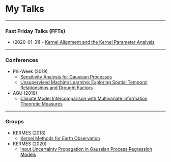 # My Talks

---

### Fast Friday Talks (FFTs)

* (2020-01-31) - [Kernel Alignment and the Kernel Parameter Analysis](2020_fft_01_31_hsic_align.md)

---

### Conferences

* Phi-Week (2019)
  * [Sensitivity Analysis for Gaussian Processes](2019_phiweek_gpsens.md)
  * [Unsupervised Machine Learning: Exploring Spatial Temporal Relationships and Drought Factors](2019_phiweek_rbigad.md)
* AGU (2019)
  * [Climate Model Intercomparison with Multivariate Information Theoretic Measures](2019_agu_rbigclima.md)

---

### Groups

* KERMES (2018)
  * [Kernel Methods for Earth Observation](2018_kermes_egp.md)
* KERMES (2020)
  * [Input Uncertainty Propagation in Gaussian Process Regression Models](2020_kermes_egp.md)